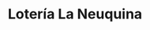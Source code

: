 ---
title: "Lotería La Neuquina"
url: /neuquen/loteria-la-neuquina-intendente-chaneton/
shop: Lotterie
---